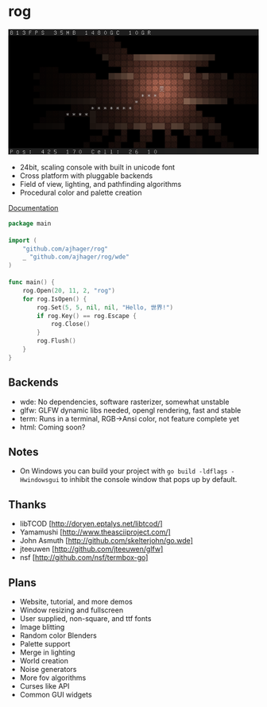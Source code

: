 rog
===
![Rog Screenshot](http://github.com/ajhager/rog/raw/master/data/screenshot.png)

* 24bit, scaling console with built in unicode font
* Cross platform with pluggable backends
* Field of view, lighting, and pathfinding algorithms
* Procedural color and palette creation

[Documentation](http://go.pkgdoc.org/github.com/ajhager/rog "Documentation")

```go
package main

import (
    "github.com/ajhager/rog"
    _ "github.com/ajhager/rog/wde"
)

func main() {
    rog.Open(20, 11, 2, "rog")
    for rog.IsOpen() {
        rog.Set(5, 5, nil, nil, "Hello, 世界!")
        if rog.Key() == rog.Escape {
            rog.Close()
        }
        rog.Flush()
    }
}
```

Backends
--------
* wde:   No dependencies, software rasterizer, somewhat unstable
* glfw:  GLFW dynamic libs needed, opengl rendering, fast and stable
* term:  Runs in a terminal, RGB->Ansi color, not feature complete yet
* html:  Coming soon?

Notes
-----
* On Windows you can build your project with `go build -ldflags -Hwindowsgui` to inhibit the console window that pops up by default.

Thanks
------
* libTCOD [http://doryen.eptalys.net/libtcod/]
* Yamamushi [http://www.theasciiproject.com/]
* John Asmuth [http://github.com/skelterjohn/go.wde]
* jteeuwen [http://github.com/jteeuwen/glfw]
* nsf [http://github.com/nsf/termbox-go]

Plans
-----
* Website, tutorial, and more demos
* Window resizing and fullscreen
* User supplied, non-square, and ttf fonts
* Image blitting
* Random color Blenders
* Palette support
* Merge in lighting
* World creation
* Noise generators
* More fov algorithms
* Curses like API
* Common GUI widgets
